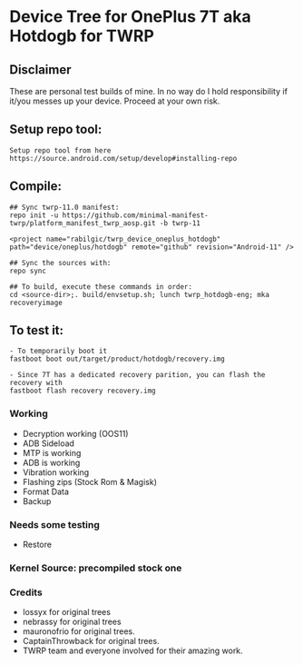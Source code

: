 # Device Tree for OnePlus 7T aka Hotdogb for TWRP

## Disclaimer
These are personal test builds of mine. In no way do I hold responsibility if it/you messes up your device. Proceed at your own risk.

## Setup repo tool:
```
Setup repo tool from here https://source.android.com/setup/develop#installing-repo
```

## Compile:
```
## Sync twrp-11.0 manifest:
repo init -u https://github.com/minimal-manifest-twrp/platform_manifest_twrp_aosp.git -b twrp-11

<project name="rabilgic/twrp_device_oneplus_hotdogb" path="device/oneplus/hotdogb" remote="github" revision="Android-11" />

## Sync the sources with:
repo sync

## To build, execute these commands in order:
cd <source-dir>;. build/envsetup.sh; lunch twrp_hotdogb-eng; mka recoveryimage
```

## To test it:
```
- To temporarily boot it
fastboot boot out/target/product/hotdogb/recovery.img 

- Since 7T has a dedicated recovery parition, you can flash the recovery with
fastboot flash recovery recovery.img
```

### Working
- Decryption working (OOS11)
- ADB Sideload
- MTP is working
- ADB is working
- Vibration working
- Flashing zips (Stock Rom & Magisk)
- Format Data
- Backup
### Needs some testing
- Restore

### Kernel Source: precompiled stock one

### Credits
- lossyx for original trees
- nebrassy for original trees
- mauronofrio for original trees.
- CaptainThrowback for original trees.
- TWRP team and everyone involved for their amazing work.
